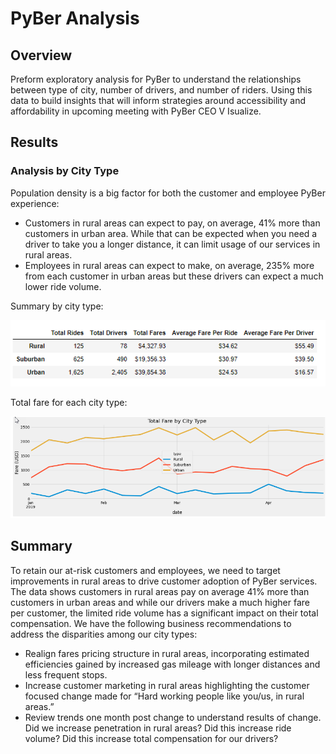 # PyBer Analysis

## Overview

Preform exploratory analysis for PyBer to understand the relationships between type of city, number of drivers, and number of riders. Using this data to build insights that will inform strategies around accessibility and affordability in upcoming meeting with PyBer CEO V Isualize. 

## Results

### Analysis by City Type

Population density is a big factor for both the customer and employee PyBer experience:
 - Customers in rural areas can expect to pay, on average, 41% more than customers in urban area. While that can be expected when you need a driver to take you a longer distance, it can limit usage of our services in rural areas.
 - Employees in rural areas can expect to make, on average, 235% more from each customer in urban areas but these drivers can expect a much lower ride volume.

Summary by city type:

![city_types_summary](https://github.com/krisnagoda/PyBer_Analysis/blob/6d3cd89cecef5b7c3513b257bb27582f3a384af5/Resources/city_types_summary_v2.png)

Total fare for each city type:

![total_fares_by_city](https://github.com/krisnagoda/PyBer_Analysis/blob/e511a5b94b265687ab5f1af91c4bed9865b633d6/Resources/total_fares_by_city.png)

## Summary

To retain our at-risk customers and employees, we need to target improvements in rural areas to drive customer adoption of PyBer services. The data shows customers in rural areas pay on average 41% more than customers in urban areas and while our drivers make a much higher fare per customer, the limited ride volume has a significant impact on their total compensation. We have the following business recommendations to address the disparities among our city types:
-	Realign fares pricing structure in rural areas, incorporating estimated efficiencies gained by increased gas mileage with longer distances and less frequent stops.
-	Increase customer marketing in rural areas highlighting the customer focused change made for “Hard working people like you/us, in rural areas.”
-	Review trends one month post change to understand results of change. Did we increase penetration in rural areas? Did this increase ride volume? Did this increase total compensation for our drivers?

